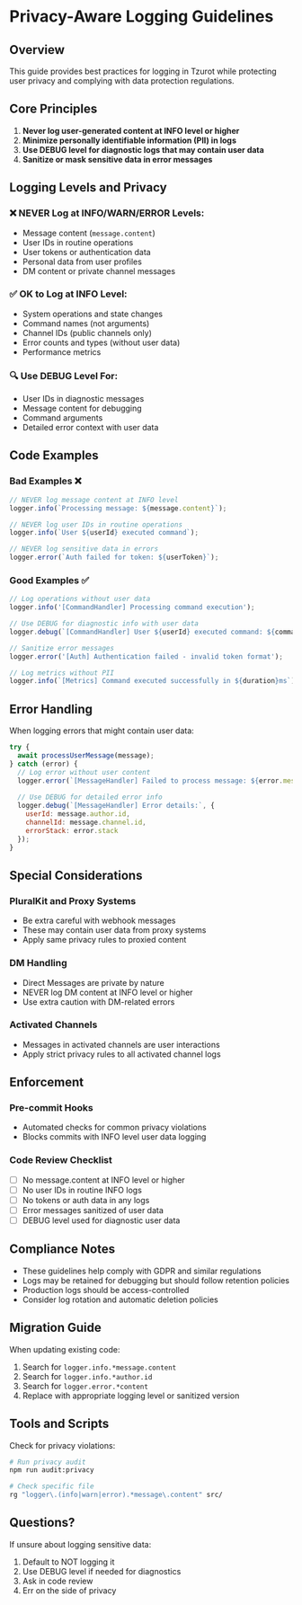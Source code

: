# Privacy-Aware Logging Guidelines

## Overview

This guide provides best practices for logging in Tzurot while protecting user privacy and complying with data protection regulations.

## Core Principles

1. **Never log user-generated content at INFO level or higher**
2. **Minimize personally identifiable information (PII) in logs**
3. **Use DEBUG level for diagnostic logs that may contain user data**
4. **Sanitize or mask sensitive data in error messages**

## Logging Levels and Privacy

### ❌ NEVER Log at INFO/WARN/ERROR Levels:
- Message content (`message.content`)
- User IDs in routine operations
- User tokens or authentication data
- Personal data from user profiles
- DM content or private channel messages

### ✅ OK to Log at INFO Level:
- System operations and state changes
- Command names (not arguments)
- Channel IDs (public channels only)
- Error counts and types (without user data)
- Performance metrics

### 🔍 Use DEBUG Level For:
- User IDs in diagnostic messages
- Message content for debugging
- Command arguments
- Detailed error context with user data

## Code Examples

### Bad Examples ❌

```javascript
// NEVER log message content at INFO level
logger.info(`Processing message: ${message.content}`);

// NEVER log user IDs in routine operations
logger.info(`User ${userId} executed command`);

// NEVER log sensitive data in errors
logger.error(`Auth failed for token: ${userToken}`);
```

### Good Examples ✅

```javascript
// Log operations without user data
logger.info('[CommandHandler] Processing command execution');

// Use DEBUG for diagnostic info with user data
logger.debug(`[CommandHandler] User ${userId} executed command: ${commandName}`);

// Sanitize error messages
logger.error('[Auth] Authentication failed - invalid token format');

// Log metrics without PII
logger.info(`[Metrics] Command executed successfully in ${duration}ms`);
```

## Error Handling

When logging errors that might contain user data:

```javascript
try {
  await processUserMessage(message);
} catch (error) {
  // Log error without user content
  logger.error(`[MessageHandler] Failed to process message: ${error.message}`);
  
  // Use DEBUG for detailed error info
  logger.debug(`[MessageHandler] Error details:`, {
    userId: message.author.id,
    channelId: message.channel.id,
    errorStack: error.stack
  });
}
```

## Special Considerations

### PluralKit and Proxy Systems
- Be extra careful with webhook messages
- These may contain user data from proxy systems
- Apply same privacy rules to proxied content

### DM Handling
- Direct Messages are private by nature
- NEVER log DM content at INFO level or higher
- Use extra caution with DM-related errors

### Activated Channels
- Messages in activated channels are user interactions
- Apply strict privacy rules to all activated channel logs

## Enforcement

### Pre-commit Hooks
- Automated checks for common privacy violations
- Blocks commits with INFO level user data logging

### Code Review Checklist
- [ ] No message.content at INFO level or higher
- [ ] No user IDs in routine INFO logs
- [ ] No tokens or auth data in any logs
- [ ] Error messages sanitized of user data
- [ ] DEBUG level used for diagnostic user data

## Compliance Notes

- These guidelines help comply with GDPR and similar regulations
- Logs may be retained for debugging but should follow retention policies
- Production logs should be access-controlled
- Consider log rotation and automatic deletion policies

## Migration Guide

When updating existing code:

1. Search for `logger.info.*message.content`
2. Search for `logger.info.*author.id`
3. Search for `logger.error.*content`
4. Replace with appropriate logging level or sanitized version

## Tools and Scripts

Check for privacy violations:
```bash
# Run privacy audit
npm run audit:privacy

# Check specific file
rg "logger\.(info|warn|error).*message\.content" src/
```

## Questions?

If unsure about logging sensitive data:
1. Default to NOT logging it
2. Use DEBUG level if needed for diagnostics
3. Ask in code review
4. Err on the side of privacy